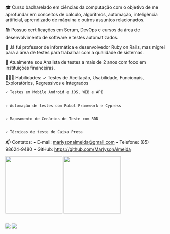 🎓 Curso bacharelado em ciências da computação com o objetivo de me aprofundar em conceitos de cálculo, algoritmos, automação, inteligência artificial, aprendizado de máquina e outros assuntos relacionados. 


📚 Possuo certificações em Scrum, DevOps e cursos da área de desenvolvimento de software e testes automatizados. 


🤖 Já fui professor de informática e desenvolvedor Ruby on Rails, mas migrei para a área de testes para trabalhar com a qualidade de sistemas.


🏦 Atualmente sou Analista de testes a mais de 2 anos com foco em instituições financeiras.



👨🏻‍💻 Habilidades:
    ✓ Testes de Aceitação, Usabilidade, Funcionais, Exploratórios, Regressivos e Integrados


    ✓ Testes em Mobile Android e iOS, WEB e API


    ✓ Automação de testes com Robot Framework e Cypress


    ✓ Mapeamento de Cenários de Teste com BDD


    ✓ Técnicas de teste de Caixa Preta


📬 Contatos:
• E-mail: marlysonalmeida@gmail.com
• Telefone: (85) 98624-9480
• GitHub:  https://github.com/MarlysonAlmeida


<div>
  <a href="https://github.com/MarlysonAlmeida">
  <img height="180em" src="https://github-readme-stats.vercel.app/api?username=MarlysonAlmeida&show_icons=true&theme=dracula&include_all_commits=true&count_private=true"/>
  <img height="180em" src="https://github-readme-stats.vercel.app/api/top-langs/?username=MarlysonAlmeida&layout=compact&langs_count=7&theme=dracula"/>
</div>
  
  ##
  
<div> 
  <a href = "mailto:marlysonalmeida@gmail.com"><img src="https://img.shields.io/badge/-Gmail-%23333?style=for-the-badge&logo=gmail&logoColor=white" target="_blank"></a>
  <a href="https://www.linkedin.com/in/marlyson-clingio-0275b3a5/" target="_blank"><img src="https://img.shields.io/badge/-LinkedIn-%230077B5?style=for-the-badge&logo=linkedin&logoColor=white" target="_blank"></a>
</div>

